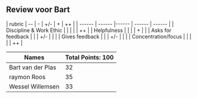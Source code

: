 ## Review voor Bart

<!-- Schrijf iets over de persoon -->



| rubric | -- | - | +/- | + | ++ |
| ------ | ------ |------ | ------ | ------ |
| Discipline & Work Ethic |  |  |  |  | ++ |
| Helpfulness |  |  |  | + |  |
| Asks for feedback |  |  | +/- |  |  |
| Gives feedback |  |  | +/- |  |  |
| Concentration/focus |  |  |  |  | ++ |


| Names | Total Points: 100 |
|--------|-----|
| Bart van der Plas | 32 |
| raymon Roos | 35 |
| Wessel Willemsen | 33 |